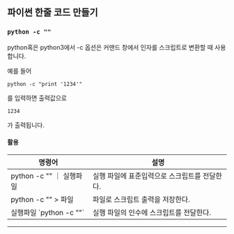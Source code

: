 ## 파이썬 한줄 코드 만들기

### `python -c ""`

python혹은 python3에서 -c 옵션은 커맨드 창에서 인자를 스크립트로 변환할 때 사용합니다.

예를 들어 

    python -c "print '1234'"
    
를 입력하면 출력값으로 

    1234
    
가 출력됩니다.

#### 활용
명령어 | 설명
---|---
python -c "" ｜ 실행파일 | 실행 파일에 표준입력으로 스크립트를 전달한다.
python -c "" > 파일 | 파일로 스크립트 출력을 저장한다.
실행파일 \`python -c ""\` | 실행 파일의 인수에 스크립트를 전달한다.

---
